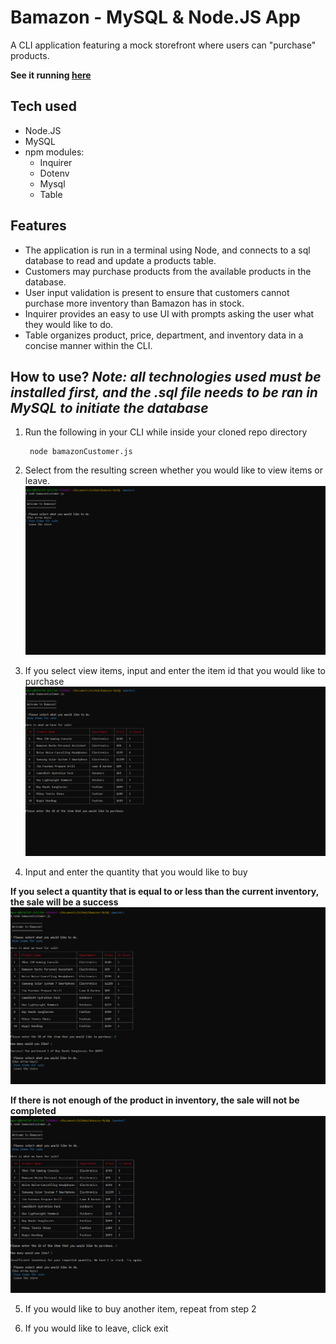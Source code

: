 # Bamazon - MySQL & Node.JS App
A CLI application featuring a mock storefront where users can "purchase" products.

**See it running [here](https://drive.google.com/open?id=17pVEpH-R6eBCQIkiEn1cD-_6FRX1IX3p)**

## Tech used
- Node.JS
- MySQL
- npm modules:
    - Inquirer
    - Dotenv
    - Mysql
    - Table

## Features
- The application is run in a terminal using Node, and connects to a sql database to read and update a products table.
- Customers may purchase products from the available products in the database. 
- User input validation is present to ensure that customers cannot purchase more inventory than Bamazon has in stock.
- Inquirer provides an easy to use UI with prompts asking the user what they would like to do.
- Table organizes product, price, department, and inventory data in a concise manner within the CLI.

## How to use? *Note: all technologies used must be installed first, and the .sql file needs to be ran in MySQL to initiate the database*

1. Run the following in your CLI while inside your cloned repo directory

		node bamazonCustomer.js

2. Select from the resulting screen whether you would like to view items or leave.
![Choose to view products or exit the app](/media/bamazon1.png)

3. If you select view items, input and enter the item id that you would like to purchase
![Select a item ID](/media/bamazon2.png)

4. Input and enter the quantity that you would like to buy

  **If you select a quantity that is equal to or less than the current inventory, the sale will be a success**
![Sale Success](/media/bamazon3.png)

  **If there is not enough of the product in inventory, the sale will not be completed**
![Sale Failed](/media/bamazon4.png)

5. If you would like to buy another item, repeat from step 2

6. If you would like to leave, click exit
